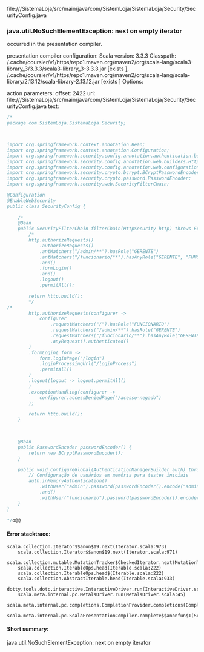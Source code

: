 file://<WORKSPACE>/SistemaLoja/src/main/java/com/SistemLoja/SistemaLoja/Security/SecurityConfig.java
### java.util.NoSuchElementException: next on empty iterator

occurred in the presentation compiler.

presentation compiler configuration:
Scala version: 3.3.3
Classpath:
<HOME>/.cache/coursier/v1/https/repo1.maven.org/maven2/org/scala-lang/scala3-library_3/3.3.3/scala3-library_3-3.3.3.jar [exists ], <HOME>/.cache/coursier/v1/https/repo1.maven.org/maven2/org/scala-lang/scala-library/2.13.12/scala-library-2.13.12.jar [exists ]
Options:



action parameters:
offset: 2422
uri: file://<WORKSPACE>/SistemaLoja/src/main/java/com/SistemLoja/SistemaLoja/Security/SecurityConfig.java
text:
```scala
/* 
package com.SistemLoja.SistemaLoja.Security;



import org.springframework.context.annotation.Bean;
import org.springframework.context.annotation.Configuration;
import org.springframework.security.config.annotation.authentication.builders.AuthenticationManagerBuilder;
import org.springframework.security.config.annotation.web.builders.HttpSecurity;
import org.springframework.security.config.annotation.web.configuration.EnableWebSecurity;
import org.springframework.security.crypto.bcrypt.BCryptPasswordEncoder;
import org.springframework.security.crypto.password.PasswordEncoder;
import org.springframework.security.web.SecurityFilterChain;

@Configuration
@EnableWebSecurity
public class SecurityConfig {
    
    /* 
    @Bean
    public SecurityFilterChain filterChain(HttpSecurity http) throws Exception {
        /* 
        http.authorizeRequests()
            .authorizeRequests()
            .antMatchers("/admin/**").hasRole("GERENTE")
            .antMatchers("/funcionario/**").hasAnyRole("GERENTE", "FUNCIONARIO")
            .and()
            .formLogin()
            .and()
            .logout()
            .permitAll();

        return http.build();
        */
/* 
        http.authorizeRequests(configurer -> 
            configurer 
                .requestMatchers("/").hasRole("FUNCIONARIO")
                .requestMatchers("/admin/**").hasRole("GERENTE")
                .requestMatchers("/funcionario/**").hasAnyRole("GERENTE", "FUNCIONARIO")
                .anyRequest().authenticated()
        )
        .formLogin( form -> 
            form.loginPage("/login")
            .loginProcessingUrl("/loginProcess")
            .permitAll()
        )
        .logout(logout -> logout.permitAll()
        )
        .exceptionHandling(configurer -> 
            configurer.accessDeniedPage("/acesso-negado")
        );

        return http.build();
    }

     

    @Bean
    public PasswordEncoder passwordEncoder() {
        return new BCryptPasswordEncoder();
    }

    public void configureGlobal(AuthenticationManagerBuilder auth) throws Exception {
        // Configuração de usuários em memória para testes iniciais
        auth.inMemoryAuthentication()
            .withUser("admin").password(passwordEncoder().encode("admin")).roles("GERENTE")
            .and()
            .withUser("funcionario").password(passwordEncoder().encode("funcionario")).roles("FUNCIONARIO");
    }
}

*/o@@
```



#### Error stacktrace:

```
scala.collection.Iterator$$anon$19.next(Iterator.scala:973)
	scala.collection.Iterator$$anon$19.next(Iterator.scala:971)
	scala.collection.mutable.MutationTracker$CheckedIterator.next(MutationTracker.scala:76)
	scala.collection.IterableOps.head(Iterable.scala:222)
	scala.collection.IterableOps.head$(Iterable.scala:222)
	scala.collection.AbstractIterable.head(Iterable.scala:933)
	dotty.tools.dotc.interactive.InteractiveDriver.run(InteractiveDriver.scala:168)
	scala.meta.internal.pc.MetalsDriver.run(MetalsDriver.scala:45)
	scala.meta.internal.pc.completions.CompletionProvider.completions(CompletionProvider.scala:48)
	scala.meta.internal.pc.ScalaPresentationCompiler.complete$$anonfun$1(ScalaPresentationCompiler.scala:155)
```
#### Short summary: 

java.util.NoSuchElementException: next on empty iterator